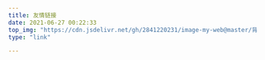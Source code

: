 ```yaml
---
title: 友情链接
date: 2021-06-27 00:22:33
top_img: "https://cdn.jsdelivr.net/gh/2841220231/image-my-web@master/背景/2e2623fa87a8454f88ad3b4228633fbb.jpg"
type: "link"

---
```


